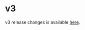 # v3

v3 release changes is available [here](https://github.com/ixofoundation/ixo-blockchain/releases/tag/v3.0.0).
